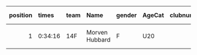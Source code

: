 |   position | times   | team   | Name           | gender   | AgeCat   |   clubnumber | Club name       | Website                        |   finishPosition |
|-----------:|:--------|:-------|:---------------|:---------|:---------|-------------:|:----------------|:-------------------------------|-----------------:|
|          1 | 0:34:16 | 14F    | Morven Hubbard | F        | U20      |           14 | Ayr Seaforth AC | https://www.ayrseaforth.co.uk/ |               67 |